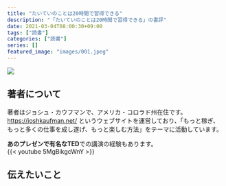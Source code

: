 ```yaml
---
title: "たいていのことは20時間で習得できる"
description: "「たいていのことは20時間で習得できる」の書評"
date: 2021-03-04T08:00:30+09:00
tags: ["読書"]
categories: ["読書"]
series: []
featured_image: "images/001.jpeg"
---
```

<a href="https://www.amazon.co.jp/dp/B00NGCLXX2?_encoding=UTF8&btkr=1&linkCode=li3&tag=peperon414105-22&linkId=bfeccb4abe2637c573ee266960d5eecf&language=ja_JP&ref_=as_li_ss_il" target="_blank"><img border="0" src="//ws-fe.amazon-adsystem.com/widgets/q?_encoding=UTF8&ASIN=B00NGCLXX2&Format=_SL250_&ID=AsinImage&MarketPlace=JP&ServiceVersion=20070822&WS=1&tag=peperon414105-22&language=ja_JP" ></a><img src="https://ir-jp.amazon-adsystem.com/e/ir?t=peperon414105-22&language=ja_JP&l=li3&o=9&a=B00NGCLXX2" width="1" height="1" border="0" alt="" style="border:none !important; margin:0px !important;" />

## 著者について
著者はジョシュ・カウフマンで、アメリカ・コロラド州在住です。  
https://joshkaufman.net/ というウェブサイトを運営しており、「もっと稼ぎ、もっと多くの仕事を成し遂げ、もっと楽しむ方法」をテーマに活動しています。

<strong class="border">あのプレゼンで有名なTED</strong>での講演の経験もあります。  
{{< youtube 5MgBikgcWnY >}} 

## 伝えたいこと